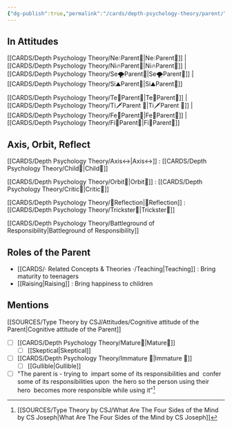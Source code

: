 ```yaml
---
{"dg-publish":true,"permalink":"/cards/depth-psychology-theory/parent/","created":"2022-12-27T21:12:34.561+01:00","updated":"2023-04-23T13:59:37.167+02:00"}
---
```



## In Attitudes

[[CARDS/Depth Psychology Theory/Ne💧Parent🤨\|Ne💧Parent🤨]] | [[CARDS/Depth Psychology Theory/Ni🔥Parent🤨\|Ni🔥Parent🤨]] | [[CARDS/Depth Psychology Theory/Se🌪️Parent🤨\|Se🌪️Parent🤨]] | [[CARDS/Depth Psychology Theory/Si⛰️Parent🤨\|Si⛰️Parent🤨]]

[[CARDS/Depth Psychology Theory/Te🏹Parent🤨\|Te🏹Parent🤨]] | [[CARDS/Depth Psychology Theory/Ti🗡️Parent 🤨\|Ti🗡️Parent 🤨]] | [[CARDS/Depth Psychology Theory/Fe💉Parent🤨\|Fe💉Parent🤨]] | [[CARDS/Depth Psychology Theory/Fi🧭Parent🤨\|Fi🧭Parent🤨]]

## Axis, Orbit, Reflect

[[CARDS/Depth Psychology Theory/Axis↔️\|Axis↔️]] : [[CARDS/Depth Psychology Theory/Child👼\|Child👼]]

[[CARDS/Depth Psychology Theory/Orbit💫\|Orbit💫]] : [[CARDS/Depth Psychology Theory/Critic🤔\|Critic🤔]]

[[CARDS/Depth Psychology Theory/🔀Reflection\|🔀Reflection]] : [[CARDS/Depth Psychology Theory/Trickster🤡\|Trickster🤡]]

[[CARDS/Depth Psychology Theory/Battleground of Responsibility\|Battleground of Responsibility]]

## Roles of the Parent

- [[CARDS/· Related Concepts & Theories ·/Teaching\|Teaching]] : Bring maturity to teenagers
- [[Raising\|Raising]] : Bring happiness to children 

## Mentions

 [[SOURCES/Type Theory by CSJ/Attitudes/Cognitive attitude of the Parent\|Cognitive attitude of the Parent]] 
- [ ] [[CARDS/Depth Psychology Theory/Mature🐢\|Mature🐢]]
	- [ ] [[Skeptical\|Skeptical]]
- [ ] [[CARDS/Depth Psychology Theory/Immature 🐎\|Immature 🐎]]
	- [ ] [[Gullible\|Gullible]]
- [ ] "The parent is - trying to  impart some of its responsibilities and  confer some of its responsibilities upon  the hero so the person using their hero  becomes more responsible while using it"[^1]

[^1]: [[SOURCES/Type Theory by CSJ/What Are The Four Sides of the Mind by CS Joseph\|What Are The Four Sides of the Mind by CS Joseph]]